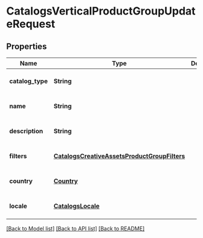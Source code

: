 # CatalogsVerticalProductGroupUpdateRequest
## Properties

| Name | Type | Description | Notes |
|------------ | ------------- | ------------- | -------------|
| **catalog\_type** | **String** |  | [optional] [default to null] |
| **name** | **String** |  | [optional] [default to null] |
| **description** | **String** |  | [optional] [default to null] |
| **filters** | [**CatalogsCreativeAssetsProductGroupFilters**](CatalogsCreativeAssetsProductGroupFilters.md) |  | [optional] [default to null] |
| **country** | [**Country**](Country.md) |  | [optional] [default to null] |
| **locale** | [**CatalogsLocale**](CatalogsLocale.md) |  | [optional] [default to null] |

[[Back to Model list]](../README.md#documentation-for-models) [[Back to API list]](../README.md#documentation-for-api-endpoints) [[Back to README]](../README.md)

